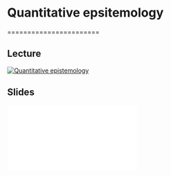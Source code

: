 # Quantitative epsitemology
=======================

## Lecture 

[![Quantitative epistemology](../thumbnails/quantitative-epistemology.jpeg)](https://youtu.be/VVlgSMTH1dQ "Quantitative Epistemology")


## Slides

<embed src="../slides/quantitative-epistemology.pdf" type="application/pdf">
